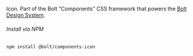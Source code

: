Icon. Part of the Bolt “Components” CSS framework that powers the [Bolt Design System](https://www.boltdesignsystem.com).

###### Install via NPM

```
npm install @bolt/components-icon
```

